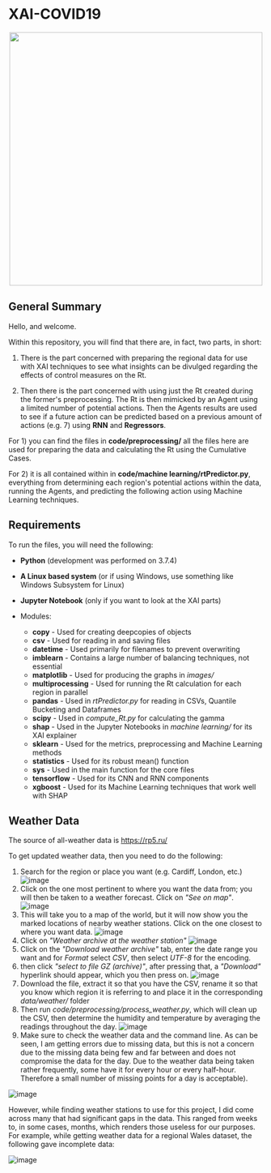 # XAI-COVID19
<p align="center">
 <img width="500" src="https://www.swansea.ac.uk/_assets/images/logos/swansea-university-2017.en.png">
</p>

## General Summary
Hello, and welcome.

Within this repository, you will find that there are, in fact, two parts, in short:
1. There is the part concerned with preparing the regional data for use with XAI techniques to see what insights can be divulged regarding the effects of control measures on the Rt.

2. Then there is the part concerned with using just the Rt created during the former's preprocessing. The Rt is then mimicked by an Agent using a limited number of potential actions. Then the Agents results are used to see if a future action can be predicted based on a previous amount of actions (e.g. 7) using **RNN** and **Regressors**.


For 1) you can find the files in **code/preprocessing/** all the files here are used for preparing the data and calculating the Rt using the Cumulative Cases.

For 2) it is all contained within in **code/machine learning/rtPredictor.py**, everything from determining each region's potential actions within the data, running the Agents, and predicting the following action using Machine Learning techniques.


## Requirements
To run the files, you will need the following:

* **Python** (development was performed on 3.7.4)

* **A Linux based system** (or if using Windows, use something like Windows Subsystem for Linux)

* **Jupyter Notebook** (only if you want to look at the XAI parts)

* Modules:
  * **copy** - Used for creating deepcopies of objects
  * **csv** - Used for reading in and saving files
  * **datetime** - Used primarily for filenames to prevent overwriting
  * **imblearn** - Contains a large number of balancing techniques, not essential
  * **matplotlib** - Used for producing the graphs in *images/*
  * **multiprocessing** - Used for running the Rt calculation for each region in parallel
  * **pandas** - Used in *rtPredictor.py* for reading in CSVs, Quantile Bucketing and Dataframes 
  * **scipy** - Used in *compute_Rt.py* for calculating the gamma
  * **shap** - Used in the Jupyter Notebooks in *machine learning/* for its XAI explainer
  * **sklearn** - Used for the metrics, preprocessing and Machine Learning methods
  * **statistics** - Used for its robust mean() function
  * **sys** - Used in the main function for the core files
  * **tensorflow** - Used for its CNN and RNN components
  * **xgboost** - Used for its Machine Learning techniques that work well with SHAP





## Weather Data
The source of all-weather data is https://rp5.ru/

To get updated weather data, then you need to do the following:
1) Search for the region or place you want (e.g. Cardiff, London, etc.)
![image](https://user-images.githubusercontent.com/44265768/113139356-eb57b500-921e-11eb-9b35-0e1ee2a5ff9e.png)
2) Click on the one most pertinent to where you want the data from; you will then be taken to a weather forecast. Click on *"See on map"*.
![image](https://user-images.githubusercontent.com/44265768/113139833-8781bc00-921f-11eb-8b04-f95c22caac11.png)
3) This will take you to a map of the world, but it will now show you the marked locations of nearby weather stations. Click on the one closest to where you want data.
![image](https://user-images.githubusercontent.com/44265768/113140106-df202780-921f-11eb-8a34-20ecb4b002f1.png)
4) Click on *"Weather archive at the weather station"*
![image](https://user-images.githubusercontent.com/44265768/113140313-2b6b6780-9220-11eb-99f4-4dbccf8b44c8.png)
5) Click on the *"Download weather archive"* tab, enter the date range you want and for *Format* select *CSV*, then select *UTF-8* for the encoding.
6) then click *"select to file GZ (archive)"*, after pressing that, a *"Download"* hyperlink should appear, which you then press on.
![image](https://user-images.githubusercontent.com/44265768/113140687-a7fe4600-9220-11eb-9f29-e1e6ef612adf.png)
7) Download the file, extract it so that you have the CSV, rename it so that you know which region it is referring to and place it in the corresponding *data/weather/* folder
8) Then run *code/preprocessing/process_weather.py*, which will clean up the CSV, then determine the humidity and temperature by averaging the readings throughout the day.
![image](https://user-images.githubusercontent.com/44265768/113141385-8baed900-9221-11eb-8469-1b3ee1cd01ff.png)
9) Make sure to check the weather data and the command line. As can be seen, I am getting errors due to missing data, but this is not a concern due to the missing data being few and far between and does not compromise the data for the day. Due to the weather data being taken rather frequently, some have it for every hour or every half-hour. Therefore a small number of missing points for a day is acceptable).

![image](https://user-images.githubusercontent.com/44265768/113141750-024bd680-9222-11eb-897f-0e2459173d56.png)

However, while finding weather stations to use for this project, I did come across many that had significant gaps in the data. This ranged from weeks to, in some cases, months, which renders those useless for our purposes.
For example, while getting weather data for a regional Wales dataset, the following gave incomplete data:

![image](https://user-images.githubusercontent.com/44265768/113142256-961da280-9222-11eb-9cec-48bb32f03cbd.png)

